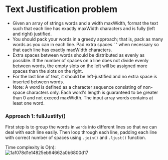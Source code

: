# Text Justification problem
* Given an array of strings words and a width maxWidth, format the text such that each line has exactly maxWidth characters and is fully (left and right) justified.
* You should pack your words in a greedy approach; that is, pack as many words as you can in each line. Pad extra spaces ' ' when necessary so that each line has exactly maxWidth characters.
* Extra spaces between words should be distributed as evenly as possible. If the number of spaces on a line does not divide evenly between words, the empty slots on the left will be assigned more spaces than the slots on the right.
* For the last line of text, it should be left-justified and no extra space is inserted between words.
* Note: A word is defined as a character sequence consisting of non-space characters only. Each word's length is guaranteed to be greater than 0 and not exceed maxWidth. The input array words contains at least one word.


### Approach 1: fullJustify()
First step is to group the words in `words` into different lines so that we can deal with each line easily. Then loop through each line, padding each line with correct number of spaces using `.join()` and `.ljust()` function.

Time complexity is O(n):\
![1af078d1e14825eb94662a0b6800d17](https://user-images.githubusercontent.com/25105806/130343707-7dc43106-7508-45a4-974b-d698e3fbca30.png)

